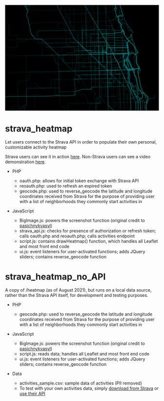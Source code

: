 <img src="heatmap/img/activity_heatmap.png">

# strava_heatmap
Let users connect to the Strava API in order to populate their own personal, customizable activity heatmap

Strava users can see it in action <a href="https://cultureplot.com/strava-heatmap" target="_blank">here</a>.
Non-Strava users can see a video demonstration <a href="https://www.reddit.com/r/Strava/comments/m5862y/my_own_take_on_the_strava_heatmap/" target="_blank">here</a>. 

- PHP
  - oauth.php: allows for initial token exchange with Strava API
  - reoauth.php: used to refresh an expired token 
  - geocode.php: used to reverse_geocode the latitude and longitude coordinates received from Strava for the purpose of providing user with a list of neighborhoods they commonly start activities in

- JavaScript
  - BigImage.js: powers the screenshot function (original credit to <a href="https://github.com/pasichnykvasyl/Leaflet.BigImage">pasichnykvasyl</a>)
  - strava_api.js: checks for presence of authorization or refresh token; calls oauth.php and reoauth.php; calls activities endpoint
  - script.js: contains drawHeatmap() function, which handles all Leaflet and most front end code
  - ui.js: event listeners for user-activated functions; adds JQuery sliders; contains reverse_geocode function

# strava_heatmap_no_API
A copy of /heatmap (as of August 2021), but runs on a local data source, rather than the Strava API itself, for development and testing purposes.

- PHP
  - geocode.php: used to reverse_geocode the latitude and longitude coordinates received from Strava for the purpose of providing user with a list of neighborhoods they commonly start activities in

- JavaScript
  - BigImage.js: powers the screenshot function (original credit to <a href="https://github.com/pasichnykvasyl/Leaflet.BigImage">pasichnykvasyl</a>)
  - script.js: reads data; handles all Leaflet and most front end code
  - ui.js: event listeners for user-activated functions; adds JQuery sliders; contains reverse_geocode function

- Data
  - activities_sample.csv: sample data of activities (PII removed)
  - To test with your own activities data, simply <a href="https://www.strava.com/athlete/delete_your_account" target="_blank">download from Strava</a> or <a href="https://towardsdatascience.com/using-the-strava-api-and-pandas-to-explore-your-activity-data-d94901d9bfde" target="_blank">use their API</a>
